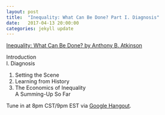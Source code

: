 ```yaml
---
layout: post
title:  "Inequality: What Can Be Done? Part I. Diagnosis"
date:   2017-04-13 20:00:00
categories: jekyll update
---
```


[Inequality: What Can Be Done? by Anthony B. Atkinson](https://www.amazon.com/dp/B00WQRFC30/ref=dp-kindle-redirect?_encoding=UTF8&btkr=1)

Introduction  
I. Diagnosis  
  1. Setting the Scene  
  2. Learning from History  
  3. The Economics of Inequality  
A Summing-Up So Far  

Tune in at 8pm CST/9pm EST via [Google Hangout]().
